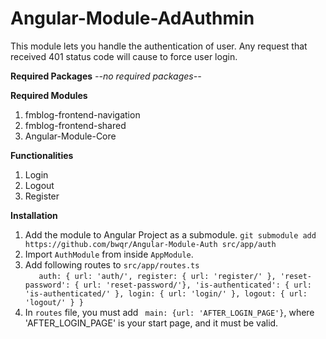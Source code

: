 # Angular-Module-AdAuthmin

This module lets you handle the authentication of user. Any request that received 401 status code will cause to force user login. 

**Required Packages**
*--no required packages--*

**Required Modules**
1. fmblog-frontend-navigation
2. fmblog-frontend-shared
3. Angular-Module-Core

**Functionalities**
1. Login
2. Logout
3. Register

**Installation**
1. Add the module to Angular Project as a submodule. 
`git submodule add https://github.com/bwqr/Angular-Module-Auth src/app/auth`
2. Import `AuthModule` from inside `AppModule`.
3. Add following routes to `src/app/routes.ts`  
`   
auth: {
      url: 'auth/',
      register: { url: 'register/' },
      'reset-password': { url: 'reset-password/'},
      'is-authenticated': { url: 'is-authenticated/' },
      login: { url: 'login/' },
      logout: { url: 'logout/' }
    }
`
4. In `routes` file, you must add ` main: {url: 'AFTER_LOGIN_PAGE'}`, where 'AFTER_LOGIN_PAGE' is your start page, and it must be valid.
 